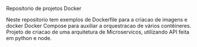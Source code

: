 Repositorio de projetos Docker

Neste repositorio tem exemplos de Dockerfile para a criacao de imagens e docker Docker Compose para auxiliar a orquestracao de vários contêineres.<br>
Projeto de criacao de uma arquitetura de Microservicos, utilizando API feita em python e node.



